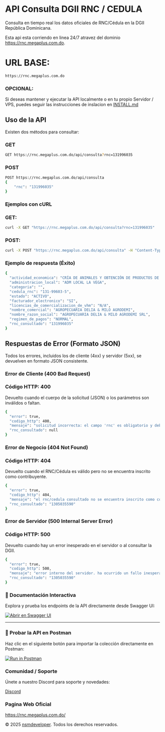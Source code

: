API Consulta DGII RNC / CEDULA
==============================

Consulta en tiempo real los datos oficiales de RNC/Cédula en la DGII República Dominicana.

Esta api esta corriendo en linea 24/7 atravez del dominio https://rnc.megaplus.com.do.

# URL BASE:

```bash
https://rnc.megaplus.com.do
```

### OPCIONAL: 
Si deseas mantener y ejecutar la API localmente o en tu propio Servidor / VPS, puedes seguir las instrucciones de inslacion en [INSTALL.md](https://github.com/nsmdeveloper/api_consulta_rnc_cedula_dgii/blob/master/INSTALL.md)

Uso de la API
-------------

Existen dos métodos para consultar:

### GET

```bash
GET https://rnc.megaplus.com.do/api/consulta?rnc=131996035
```

### POST

```bash
POST https://rnc.megaplus.com.do/api/consulta
{
    "rnc": "131996035"
}
```

### Ejemplos con cURL

### GET:

```bash
curl -X GET "https://rnc.megaplus.com.do/api/consulta?rnc=131996035"
```

### POST:

```bash
curl -X POST "https://rnc.megaplus.com.do/api/consulta" -H "Content-Type: application/json" -d '{"rnc": "131996035"}'
```

### Ejemplo de respuesta (Éxito)
```bash
{
  "actividad_economica": "CRÍA DE ANIMALES Y OBTENCIÓN DE PRODUCTOS DE ORIGEN ANIMAL, N.C.P. (INCL. CIERVO, CONEJO EXCEPTO PARA PELO, GATO, LOMBRIZ PÁJARO,",
  "administracion_local": "ADM LOCAL LA VEGA",
  "categoria": "",
  "cedula_rnc": "131-99603-5",
  "estado": "ACTIVO",
  "facturador_electronico": "SI",
  "licencias_de_comercializacion_de_vhm": "N/A",
  "nombre_comercial": "AGROPECUARIA DELIA & MILO AGRODEMI",
  "nombre_razon_social": "AGROPECUARIA DELIA & MILO AGRODEMI SRL",
  "regimen_de_pagos": "NORMAL",
  "rnc_consultado": "131996035"
}
```
Respuestas de Error (Formato JSON)
----------------------------------

Todos los errores, incluidos los de cliente (4xx) y servidor (5xx), se devuelven en formato JSON consistente.


### Error de Cliente (400 Bad Request)

### Código HTTP: 400

Devuelto cuando el cuerpo de la solicitud (JSON) o los parámetros son inválidos o faltan.

```bash
{
  "error": true,
  "codigo_http": 400,
  "mensaje": "solicitud incorrecta: el campo 'rnc' es obligatorio y debe tener 9 o 11 dígitos.",
  "rnc_consultado": null
}
```

### Error de Negocio (404 Not Found)

### Código HTTP: 404

Devuelto cuando el RNC/Cédula es válido pero no se encuentra inscrito como contribuyente.

```bash
{
  "error": true,
  "codigo_http": 404,
  "mensaje": "el rnc/cedula consultado no se encuentra inscrito como contribuyente.",
  "rnc_consultado": "1305035590"
}
```

### Error de Servidor (500 Internal Server Error)

### Código HTTP: 500

Devuelto cuando hay un error inesperado en el servidor o al consultar la DGII.

```bash
{
  "error": true,
  "codigo_http": 500,
  "mensaje": "error interno del servidor. ha ocurrido un fallo inesperado.",
  "rnc_consultado": "1305035590"
}
```
### 📘 Documentación Interactiva

Explora y prueba los endpoints de la API directamente desde Swagger UI:

[![Abrir en Swagger UI](https://img.shields.io/badge/Swagger%20UI-Open%20Docs-brightgreen?logo=swagger&style=for-the-badge)](https://rnc.megaplus.com.do/apidocs/)

---


### 🚀 Probar la API en Postman

Haz clic en el siguiente botón para importar la colección directamente en Postman:

[![Run in Postman](https://run.pstmn.io/button.svg)](https://app.getpostman.com/run-collection/26024289-a99cec98-c460-42f2-8535-dd40b625d465?action=collection%2Ffork&collection-url=entityId%3D26024289-a99cec98-c460-42f2-8535-dd40b625d465%26entityType%3Dcollection%26workspaceId%3D713a5e06-8546-4ea6-a9e6-5cc6a6832c66)


### Comunidad / Soporte

Únete a nuestro Discord para soporte y novedades:

[Discord](https://discord.gg/dfXXM42yM3)

### Pagina Web Oficial

https://rnc.megaplus.com.do/

© 2025 [nsmdeveloper](https://discord.gg/dfXXM42yM3). Todos los derechos reservados.
